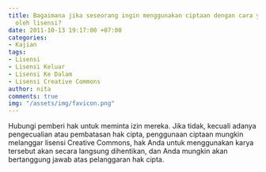 ```yaml
---
title: Bagaimana jika seseorang ingin menggunakan ciptaan dengan cara yang tidak diizinkan
  oleh lisensi?
date: 2011-10-13 19:17:00 +07:00
categories:
- Kajian
tags:
- Lisensi
- Lisensi Keluar
- Lisensi Ke Dalam
- Lisensi Creative Commons
author: nita
comments: true
img: "/assets/img/favicon.png"
---
```


Hubungi pemberi hak untuk meminta izin mereka. Jika tidak, kecuali adanya pengecualian atau pembatasan hak cipta, penggunaan ciptaan mungkin melanggar lisensi Creative Commons, hak Anda untuk menggunakan karya tersebut akan secara langsung dihentikan, dan Anda mungkin akan bertanggung jawab atas pelanggaran hak cipta.
